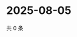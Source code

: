 # 2025-08-05

共 0 条

<!-- BEGIN ZHIHUVIDEO -->
<!-- 最后更新时间 Tue Aug 05 2025 02:18:16 GMT+0800 (China Standard Time) -->

<!-- END ZHIHUVIDEO -->
